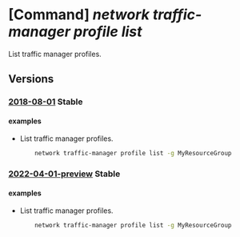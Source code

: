 # [Command] _network traffic-manager profile list_

List traffic manager profiles.

## Versions

### [2018-08-01](/Resources/mgmt-plane/L3N1YnNjcmlwdGlvbnMve30vcHJvdmlkZXJzL21pY3Jvc29mdC5uZXR3b3JrL3RyYWZmaWNtYW5hZ2VycHJvZmlsZXM=/2018-08-01.xml) **Stable**

<!-- mgmt-plane /subscriptions/{}/providers/microsoft.network/trafficmanagerprofiles 2018-08-01 -->
<!-- mgmt-plane /subscriptions/{}/resourcegroups/{}/providers/microsoft.network/trafficmanagerprofiles 2018-08-01 -->

#### examples

- List traffic manager profiles.
    ```bash
        network traffic-manager profile list -g MyResourceGroup
    ```

### [2022-04-01-preview](/Resources/mgmt-plane/L3N1YnNjcmlwdGlvbnMve30vcHJvdmlkZXJzL21pY3Jvc29mdC5uZXR3b3JrL3RyYWZmaWNtYW5hZ2VycHJvZmlsZXM=/2022-04-01-preview.xml) **Stable**

<!-- mgmt-plane /subscriptions/{}/providers/microsoft.network/trafficmanagerprofiles 2022-04-01-preview -->
<!-- mgmt-plane /subscriptions/{}/resourcegroups/{}/providers/microsoft.network/trafficmanagerprofiles 2022-04-01-preview -->

#### examples

- List traffic manager profiles.
    ```bash
        network traffic-manager profile list -g MyResourceGroup
    ```
